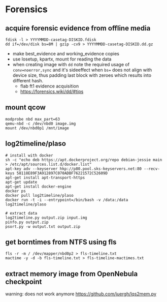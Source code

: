 # Forensics

## acquire forensic evidence from offline media
```
fdisk -l > YYYYMMDD-casetag-DISKID.fdisk
dd if=/dev/disk bs=8M | gzip -cv9 > YYYYMMDD-casetag-DISKID.dd.gz
```

* make best_evidence and working_evidence copies
* use losetup, kpartx, mount for reading the data
* when creating image with `dd` note the required usage of `conv=noerror,sync` and
  it's sideeffect when `bs=` does not align with device size, thus padding last
  block with zeroes which results into different hash.
  * flab ft1 evidence acquisition
  * https://forensics.wiki/dd/#tips


## mount qcow
```
modprobe nbd max_part=63
qemu-nbd -c /dev/nbd0 image.img
mount /dev/nbd0p1 /mnt/image
```



## log2timeline/plaso
```
# install with docker
sh -c "echo deb https://apt.dockerproject.org/repo debian-jessie main > /etc/apt/sources.list.d/docker.list"
apt-key adv --keyserver hkp://p80.pool.sks-keyservers.net:80 --recv-keys 58118E89F3A912897C070ADBF76221572C52609D
apt-get install apt-transport-https
apt-get update
apt-get install docker-engine
docker ps
docker pull log2timeline/plaso
docker run -t -i --entrypoint=/bin/bash -v /data:/data log2timeline/plaso

# extract data
log2timeline.py output.zip input.img
pinfo.py output.zip
psort.py -w output.txt output.zip
```


## get borntimes from NTFS using fls
```
fls -r -m / /dev/mapper/nbd0p2 > fls-timeline.txt
mactime -y -d -b fls-timeline.txt > fls-timeline-mactimes.txt
```


## extract memory image from OpenNebula checkpoint

warning: does not work anymore
https://github.com/juergh/lqs2mem.py
